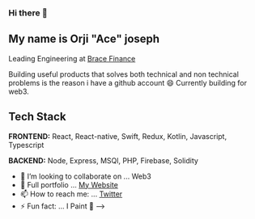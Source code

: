### Hi there  👋

## My name is Orji "Ace" joseph

Leading Engineering at [Brace Finance](https://www.brace.finance/)


Building useful products that solves both technical and non technical problems is the reason i have a github account 😄
Currently building for web3. 


## Tech Stack

**FRONTEND:** React, React-native, Swift, Redux, Kotlin, Javascript, Typescript

**BACKEND:** Node, Express, MSQl, PHP, Firebase, Solidity

- 👯 I’m looking to collaborate on ... Web3 
- 💬 Full portfolio ... [My Website](https://orji.dev)
- 📫 How to reach me: ... [Twitter](https://twitter.com/orjiace_)
- ⚡ Fun fact: ... I Paint 🎨
-->

